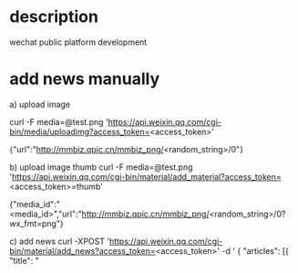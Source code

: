 # description
wechat public platform development

# add news manually

a) upload image

  curl -F media=@test.png 'https://api.weixin.qq.com/cgi-bin/media/uploadimg?access_token=<access_token>'

  {"url":"http://mmbiz.qpic.cn/mmbiz_png/<random_string>/0"}

b) upload image thumb
curl -F media=@test.png 'https://api.weixin.qq.com/cgi-bin/material/add_material?access_token=<access_token>=thumb'

{"media_id":"<media_id>","url":"http://mmbiz.qpic.cn/mmbiz_png/<random_string>/0?wx_fmt=png"}

c) add news
curl -XPOST 'https://api.weixin.qq.com/cgi-bin/material/add_news?access_token=<access_token>' -d '
{
  "articles": [{
       "title": "<title>",
       "thumb_media_id": "<thumb_media_id>",
       "author": "<author>",
       "digest": "<digest>",
       "show_cover_pic": 0,
       "content": "<html_content>",
       "content_source_url": "<content_source_url>"
    }
 ]
}'

{"media_id":"_MzjDMw0urnYOx6NBiHLG-9H1jLAdJlBARbkcz4M8ys"}

d) get news
curl -XPOST 'https://api.weixin.qq.com/cgi-bin/material/get_material?access_token=<access_token>' -d '{"media_id":"_MzjDMw0urnYOx6NBiHLG-9H1jLAdJlBARbkcz4M8ys"}'

{
    "news_item": [
        {
            "title": "<title>",
            "author": "<author>",
            "digest": "<digest>",
            "content": "<html_content>",
            "content_source_url": "<content_source_url>",
            "thumb_media_id": "<thumb_media_id>",
            "show_cover_pic": 0,
            "url": "http://mp.weixin.qq.com/s?__biz=<random_string>==&mid=100000016&idx=1&sn=<random_string>#rd",
            "thumb_url": "http://mmbiz.qpic.cn/mmbiz_png/<random_string>/0?wx_fmt=png"
        }
    ],
    "create_time": 1473149647,
    "update_time": 1473149647
}
